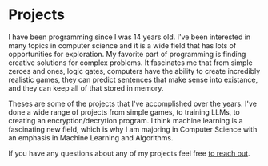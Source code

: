 # Projects

I have been programming since I was 14 years old. I've been interested in many topics in computer science and it is a wide field that has lots of opportunities for exploration. My favorite part of programming is finding creative solutions for complex problems. It fascinates me that from simple zeroes and ones, logic gates, computers have the ability to create incredibly realistic games, they can predict sentences that make sense into existance, and they can keep all of that stored in memory. 

Theses are some of the projects that I've accomplished over the years. I've done a wide range of projects from simple games, to training LLMs, to creating an encryption/decrytion program. I think machine learning is a fascinating new field, which is why I am majoring in Computer Science with an emphasis in Machine Learning and Algorithms. 

If you have any questions about any of my projects feel free [to reach out](/ContactMe.md). 
